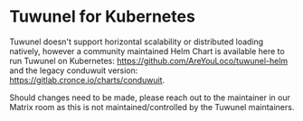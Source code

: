 # Tuwunel for Kubernetes

Tuwunel doesn't support horizontal scalability or distributed loading
natively, however a community maintained Helm Chart is available here to run
Tuwunel on Kubernetes: <https://github.com/AreYouLoco/tuwunel-helm> and the
legacy conduwuit version: <https://gitlab.cronce.io/charts/conduwuit>.

Should changes need to be made, please reach out to the maintainer in our
Matrix room as this is not maintained/controlled by the Tuwunel maintainers.

